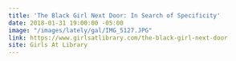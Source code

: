 ```yaml
---
title: 'The Black Girl Next Door: In Search of Specificity'
date: 2018-01-31 19:00:00 -05:00
image: "/images/lately/gal/IMG_5127.JPG"
link: https://www.girlsatlibrary.com/the-black-girl-next-door
site: Girls At Library
---
```



